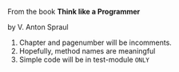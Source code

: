 From the book **Think like a Programmer**

by V. Anton Spraul


1. Chapter and pagenumber will be incomments.
2. Hopefully, method names are meaningful
3. Simple code will be in test-module `ONLY`
